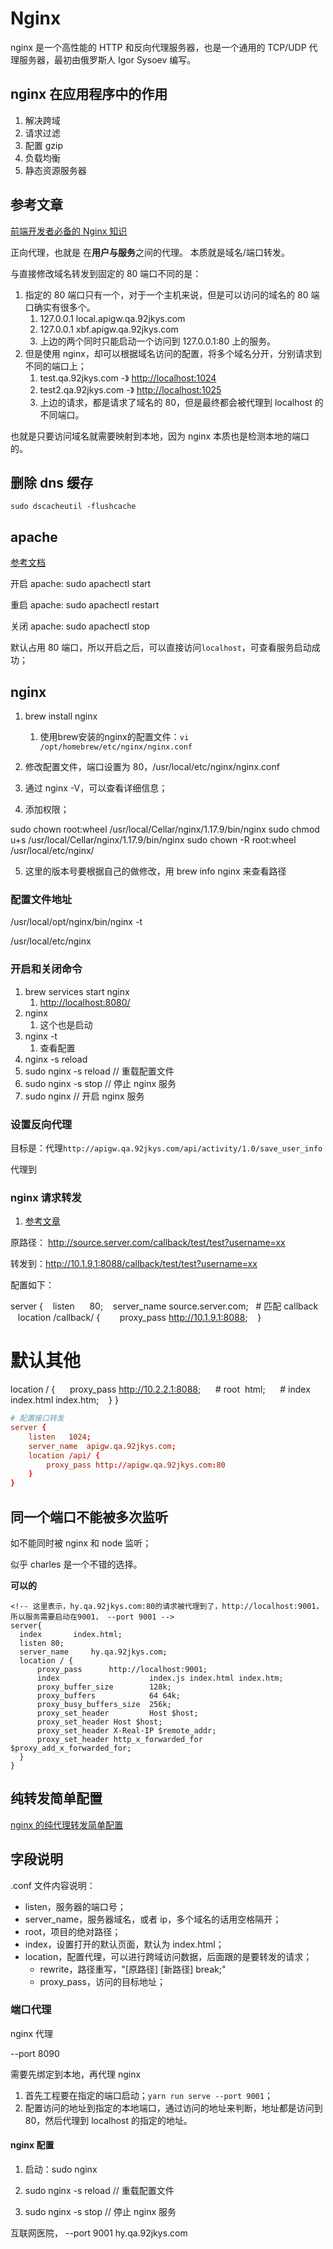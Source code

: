 # Nginx

nginx 是一个高性能的 HTTP 和反向代理服务器，也是一个通用的 TCP/UDP 代理服务器，最初由俄罗斯人 Igor Sysoev 编写。

## nginx 在应用程序中的作用

1. 解决跨域
2. 请求过滤
3. 配置 gzip
4. 负载均衡
5. 静态资源服务器

## 参考文章

[前端开发者必备的 Nginx 知识](https://mp.weixin.qq.com/s/BA_JZ_kMBFZBE7jjQDNc1Q)

正向代理，也就是 在**用户与服务**之间的代理。
本质就是域名/端口转发。

与直接修改域名转发到固定的 80 端口不同的是：

1. 指定的 80 端口只有一个，对于一个主机来说，但是可以访问的域名的 80 端口确实有很多个。
   1. 127.0.0.1 local.apigw.qa.92jkys.com
   2. 127.0.0.1 xbf.apigw.qa.92jkys.com
   3. 上边的两个同时只能启动一个访问到 127.0.0.1:80 上的服务。
2. 但是使用 nginx，却可以根据域名访问的配置，将多个域名分开，分别请求到不同的端口上；
   1. test.qa.92jkys.com -》 <http://localhost:1024>
   2. test2.qa.92jkys.com -》 <http://localhost:1025>
   3. 上边的请求，都是请求了域名的 80，但是最终都会被代理到 localhost 的不同端口。

也就是只要访问域名就需要映射到本地，因为 nginx 本质也是检测本地的端口的。

## 删除 dns 缓存

`sudo dscacheutil -flushcache`

## apache

[参考文档](https://www.jianshu.com/p/24cda13b51a4)

开启 apache: sudo apachectl start

重启 apache: sudo apachectl restart

关闭 apache: sudo apachectl stop

默认占用 80 端口，所以开启之后，可以直接访问`localhost`，可查看服务启动成功；

## nginx

1. brew install nginx
   1. 使用brew安装的nginx的配置文件：`vi /opt/homebrew/etc/nginx/nginx.conf`

2. 修改配置文件，端口设置为 80，/usr/local/etc/nginx/nginx.conf

3. 通过 nginx -V，可以查看详细信息；

4. 添加权限；

sudo chown root:wheel /usr/local/Cellar/nginx/1.17.9/bin/nginx
sudo chmod u+s /usr/local/Cellar/nginx/1.17.9/bin/nginx
sudo chown -R root:wheel /usr/local/etc/nginx/

5. 这里的版本号要根据自己的做修改，用 brew info nginx 来查看路径

### 配置文件地址

/usr/local/opt/nginx/bin/nginx -t

/usr/local/etc/nginx

### 开启和关闭命令

1. brew services start nginx
   1. <http://localhost:8080/>
2. nginx
   1. 这个也是启动
3. nginx -t
   1. 查看配置
4. nginx -s reload
5. sudo nginx -s reload // 重载配置文件
6. sudo nginx -s stop // 停止 nginx 服务
7. sudo nginx // 开启 nginx 服务

### 设置反向代理

目标是：代理`http://apigw.qa.92jkys.com/api/activity/1.0/save_user_info`

代理到

### nginx 请求转发

1. [参考文章](https://www.jianshu.com/p/66d3957c6698)

原路径： <http://source.server.com/callback/test/test?username=xx>

转发到：<http://10.1.9.1:8088/callback/test/test?username=xx>

配置如下：

server {
   listen      80;
   server_name source.server.com;
  # 匹配 callback
   location /callback/ {
       proxy_pass <http://10.1.9.1:8088>;
   }

# 默认其他

location / {
     proxy_pass <http://10.2.2.1:8088>;
     # root  html;
     # index  index.html index.htm;
   }
}

```conf
# 配置接口转发
server {
    listen   1024;
    server_name  apigw.qa.92jkys.com;
    location /api/ {
        proxy_pass http://apigw.qa.92jkys.com:80
    }
}
```

## 同一个端口不能被多次监听

如不能同时被 nginx 和 node 监听；

似乎 charles 是一个不错的选择。

**可以的**

```
<!-- 这里表示，hy.qa.92jkys.com:80的请求被代理到了，http://localhost:9001，所以服务需要启动在9001， --port 9001 -->
server{
  index       index.html;
  listen 80;
  server_name     hy.qa.92jkys.com;
  location / {
      proxy_pass      http://localhost:9001;
      index                    index.js index.html index.htm;
      proxy_buffer_size        128k;
      proxy_buffers            64 64k;
      proxy_busy_buffers_size  256k;
      proxy_set_header         Host $host;
      proxy_set_header Host $host;
      proxy_set_header X-Real-IP $remote_addr;
      proxy_set_header http_x_forwarded_for $proxy_add_x_forwarded_for;
  }
}
```

## 纯转发简单配置

[nginx 的纯代理转发简单配置](https://www.cnblogs.com/AdamChen/p/12431533.html)

## 字段说明

.conf 文件内容说明：

- listen，服务器的端口号；
- server_name，服务器域名，或者 ip，多个域名的话用空格隔开；
- root，项目的绝对路径；
- index，设置打开的默认页面，默认为 index.html；
- location，配置代理，可以进行跨域访问数据，后面跟的是要转发的请求；
  - rewrite，路径重写，"[原路径] [新路径] break;"
  - proxy_pass，访问的目标地址；

### 端口代理

​nginx 代理

--port 8090

需要先绑定到本地，再代理 nginx

1. 首先工程要在指定的端口启动；`yarn run serve --port 9001`；
2. 配置访问的地址到指定的本地端口，通过访问的地址来判断，地址都是访问到 80，然后代理到 localhost 的指定的地址。

#### nginx 配置

1. 启动：sudo nginx

2. sudo nginx -s reload // 重载配置文件

3. sudo nginx -s stop // 停止 nginx 服务

互联网医院， --port 9001 hy.qa.92jkys.com
